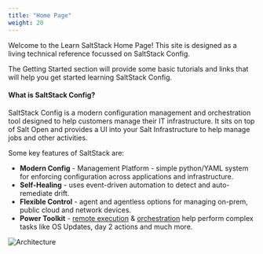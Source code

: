```yaml
---
title: "Home Page"
weight: 20
---
```


Welcome to the Learn SaltStack Home Page! This site is designed as a living technical reference focussed on SaltStack Config.

The Getting Started section will provide some basic tutorials and links that will help you get started learning SaltStack Config.

<h4>What is SaltStack Config?</h4>

SaltStack Config is a modern configuration management and orchestration tool designed to help customers manage their IT infrastructure. It sits on top of Salt Open and provides a UI into your Salt Infrastructure to help manage jobs and other activities. 

Some key features of SaltStack are:

- <b>Modern Config</b> - Management Platform - simple python/YAML system for enforcing configuration across applications and infrastructure.
- <b>Self-Healing</b> - uses event-driven automation to detect and auto-remediate drift.
- <b>Flexible Control</b> - agent and agentless options for managing on-prem, public cloud and network devices.
- <b>Power Toolkit</b> - <a href="https://docs.saltproject.io/en/latest/topics/execution/index.html#:~:text=Salt%20execution%20modules%20are%20called,transferring%20files%2C%20and%20so%20on.&text=Contains%3A%20a%20list%20of%20core%20modules%20that%20ship%20with%20Salt.">remote execution</a> & <a href="https://docs.saltproject.io/en/latest/topics/orchestrate/index.html">orchestration</a> help perform complex tasks like OS Updates, day 2 actions and much more.

<img src="/images/saltconfigarch.png" alt="Architecture">







